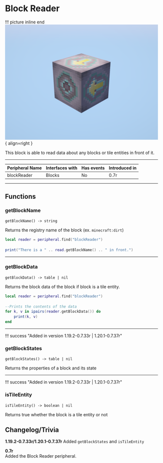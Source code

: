 # Block Reader

!!! picture inline end
    ![!Image of the Block Reader block](/../assets/images/previews/block_reader.png){ align=right }

This block is able to read data about any blocks or tile entities in front of it.

<p class="picture-spacing" style="--ps:7.3rem;"></p>

---

<center>

| Peripheral Name | Interfaces with | Has events | Introduced in |
| --------------- | --------------- | ---------- | ------------- |
| blockReader     | Blocks          | No         | 0.7r          |

</center>

---

## Functions

### getBlockName
```
getBlockName() -> string
```

Returns the registry name of the block (ex. `minecraft:dirt`)

```lua linenums="1"
local reader = peripheral.find("blockReader")

print("There is a " .. read.getBlockName() .. " in front.")
```

---

### getBlockData
```
getBlockData() -> table | nil
```

Returns the block data of the block if block is a tile entity.

```lua linenums="1"
local reader = peripheral.find("blockReader")

--Prints the contents of the data
for k, v in ipairs(reader.getBlockData()) do 
    print(k, v)
end
```

---

!!! success "Added in version 1.19.2-0.7.33r | 1.20.1-0.7.37r"

### getBlockStates
```
getBlockStates() -> table | nil
```

Returns the properties of a block and its state

---

!!! success "Added in version 1.19.2-0.7.33r | 1.20.1-0.7.37r"

### isTileEntity
```
isTileEntity() -> boolean | nil
```

Returns true whether the block is a tile entity or not

## Changelog/Trivia

**1.19.2-0.7.33r/1.20.1-0.7.37r**
Added `getBlockStates` and `isTileEntity`

**0.7r**  
Added the Block Reader peripheral.
